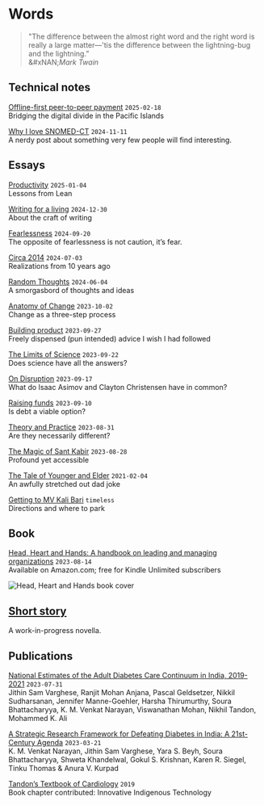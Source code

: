 # Words

> "The difference between the almost right word and the right word is really a large matter—'tis the difference between the lightning-bug and the lightning.”\
> &#xNAN;_&#x4D;ark Twain_

## Technical notes

[Offline-first peer-to-peer payment](technical-notes/offline-first-peer-to-peer-payment.md) `2025-02-18`\
Bridging the digital divide in the Pacific Islands

[Why I love SNOMED-CT](technical-notes/snomedct.md) `2024-11-11`\
A nerdy post about something very few people will find interesting.

## Essays

[Productivity](essays/Productivity.md) `2025-01-04`\
Lessons from Lean

[Writing for a living](essays/writingForALiving.md) `2024-12-30`\
About the craft of writing

[Fearlessness](essays/fearlessness.md) `2024-09-20`\
The opposite of fearlessness is not caution, it’s fear.

[Circa 2014](essays/circa2014.md) `2024-07-03`\
Realizations from 10 years ago

[Random Thoughts](essays/randomThoughts.md) `2024-06-04`\
A smorgasbord of thoughts and ideas

[Anatomy of Change](essays/anatomyOfChange.md) `2023-10-02`\
Change as a three-step process

[Building product](essays/buildingProduct.md) `2023-09-27`\
Freely dispensed (pun intended) advice I wish I had followed

[The Limits of Science](essays/limitsOfScience.md) `2023-09-22`\
Does science have all the answers?

[On Disruption](essays/onDisruption.md) `2023-09-17`\
What do Isaac Asimov and Clayton Christensen have in common?

[Raising funds](essays/raisingFunds.md) `2023-09-10`\
Is debt a viable option?

[Theory and Practice](essays/theoryAndPractice.md) `2023-08-31`\
Are they necessarily different?

[The Magic of Sant Kabir](essays/kabirVaani.md) `2023-08-28`\
Profound yet accessible

[The Tale of Younger and Elder](essays/2021-02-04-youngerAndElder.md) `2021-02-04`\
An awfully stretched out dad joke

[Getting to MV Kali Bari](essays/kaliBari.md) `timeless`\
Directions and where to park

## Book

[Head, Heart and Hands: A handbook on leading and managing organizations](https://www.amazon.com/dp/B0CFRDTV12) `2023-08-14`\
Available on Amazon.com; free for Kindle Unlimited subscribers

![Head, Heart and Hands book cover](https://github.com/soura-b/soura-b.github.io/assets/20471068/1b946035-c98a-42b5-9ab6-19b9451bf612)

## [Short story](./#short-story)

A work-in-progress novella.

## Publications

[National Estimates of the Adult Diabetes Care Continuum in India, 2019-2021](https://jamanetwork.com/journals/jamainternalmedicine/article-abstract/2807945) `2023-07-31`\
Jithin Sam Varghese, Ranjit Mohan Anjana, Pascal Geldsetzer, Nikkil Sudharsanan, Jennifer Manne-Goehler, Harsha Thirumurthy, Soura Bhattacharyya, K. M. Venkat Narayan, Viswanathan Mohan, Nikhil Tandon, Mohammed K. Ali

[A Strategic Research Framework for Defeating Diabetes in India: A 21st-Century Agenda](https://link.springer.com/article/10.1007/s41745-022-00354-5) `2023-03-21`\
K. M. Venkat Narayan, Jithin Sam Varghese, Yara S. Beyh, Soura Bhattacharyya, Shweta Khandelwal, Gokul S. Krishnan, Karen R. Siegel, Tinku Thomas & Anura V. Kurpad

[Tandon’s Textbook of Cardiology](https://www.google.co.in/books/edition/Tandon_s_Textbook_of_Cardiology/6NXuDwAAQBAJ?hl=en\&gbpv=1\&pg=PA35\&printsec=frontcover) `2019`\
Book chapter contributed: Innovative Indigenous Technology
